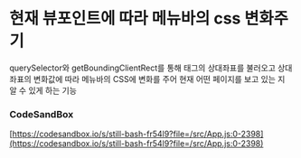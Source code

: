 # 현재 뷰포인트에 따라 메뉴바의 css 변화주기

querySelector와 getBoundingClientRect를 통해 태그의 상대좌표를 불러오고 상대좌표의 변화값에 따라 메뉴바의 CSS에 변화를 주어 현재 어떤 페이지를 보고 있는 지 알 수 있게 하는 기능

### CodeSandBox

[https://codesandbox.io/s/still-bash-fr54l9?file=/src/App.js:0-2398](https://codesandbox.io/s/still-bash-fr54l9?file=/src/App.js:0-2398)
